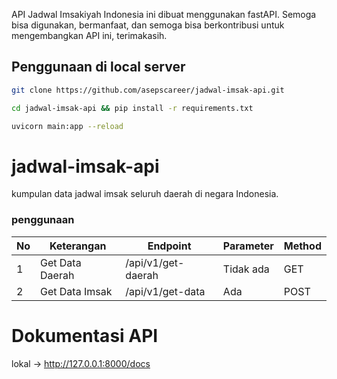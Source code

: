 API Jadwal Imsakiyah Indonesia ini dibuat menggunakan fastAPI. Semoga bisa digunakan, bermanfaat, dan semoga bisa berkontribusi untuk mengembangkan API ini, terimakasih.

## Penggunaan di local server
```bash
git clone https://github.com/asepscareer/jadwal-imsak-api.git
```

```bash
cd jadwal-imsak-api && pip install -r requirements.txt
```

```bash
uvicorn main:app --reload
```

# jadwal-imsak-api
kumpulan data jadwal imsak seluruh daerah di negara Indonesia.

### penggunaan

<table>
<thead>
<tr>
  <th>No</th>
  <th>Keterangan</th>
  <th>Endpoint</th>
  <th>Parameter</th>
  <th>Method</th>
</tr>
</thead>
<tbody>
  <tr>
    <td>1</td>
    <td>Get Data Daerah</td>
    <td>/api/v1/get-daerah</td>
    <td>Tidak ada</td>
    <td>GET</td>
  </tr>
  <tr>
    <td>2</td>
    <td>Get Data Imsak</td>
    <td>/api/v1/get-data</td>
    <td>Ada</td>
    <td>POST</td>
  </tr>
</tbody>
</table>

# Dokumentasi API
lokal -> http://127.0.0.1:8000/docs